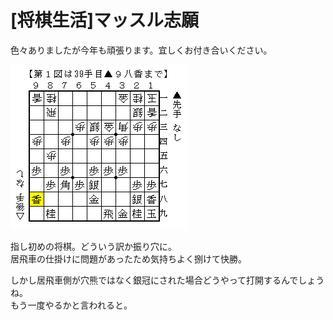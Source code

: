 # [将棋生活]マッスル志願  

色々ありましたが今年も頑張ります。宜しくお付き合いください。  

![](images/20160110120016.png)  

指し初めの将棋。どういう訳か振り穴に。  
居飛車の仕掛けに問題があったため気持ちよく捌けて快勝。  

しかし居飛車側が穴熊ではなく銀冠にされた場合どうやって打開するんでしょうね。  
もう一度やるかと言われると。  
